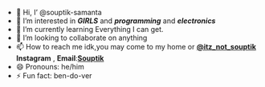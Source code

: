 - 👋 Hi, I’ @souptik-samanta
- 👀 I’m interested in **_GIRLS_** and **_programming_** and **_electronics_**
- 🌱 I’m currently learning Everything I can get.
- 💞️ I’m looking to collaborate on anything
- 📫 How to reach me idk,you may come to my home or [**@itz_not_souptik**](https://www.instagram.com/itz_not_souptik/) **Instagram** , **Email**:[**Souptik**](souptiksamanta20141188@gmail.com)
- 😄 Pronouns: he/him
- ⚡ Fun fact: ben-do-ver

<!---
souptik-samanta/souptik-samanta is a ✨ special ✨ repository because its `README.md` (this file) appears on your GitHub profile.
You can click the Preview link to take a look at your changes.
--->
